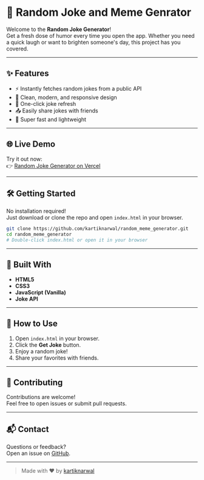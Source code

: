 # 🎉 Random Joke and Meme Genrator

Welcome to the **Random Joke Generator**!  
Get a fresh dose of humor every time you open the app. Whether you need a quick laugh or want to brighten someone's day, this project has you covered.

---

## ✨ Features

- ⚡ Instantly fetches random jokes from a public API
- 🎨 Clean, modern, and responsive design
- 🔄 One-click joke refresh
- 📤 Easily share jokes with friends
- 🚀 Super fast and lightweight

---

## 🌐 Live Demo

Try it out now:  
👉 [Random Joke Generator on Vercel](https://vercel.com/kartiknarwals-projects/random-meme-generator)

---

## 🛠️ Getting Started

No installation required!  
Just download or clone the repo and open `index.html` in your browser.

```bash
git clone https://github.com/kartiknarwal/random_meme_generator.git
cd random_meme_generator
# Double-click index.html or open it in your browser
```

---

## 🧰 Built With

- **HTML5**
- **CSS3**
- **JavaScript (Vanilla)**
- **Joke API**

---

## 🚦 How to Use

1. Open `index.html` in your browser.
2. Click the **Get Joke** button.
3. Enjoy a random joke!
4. Share your favorites with friends.

---

## 🤝 Contributing

Contributions are welcome!  
Feel free to open issues or submit pull requests.

---

## 📬 Contact

Questions or feedback?  
Open an issue on [GitHub](https://github.com/kartiknarwal/random_meme_generator/issues).

---

> Made with ❤️ by [kartiknarwal](https://github.com/kartiknarwal)
